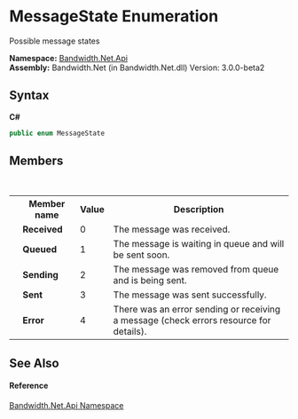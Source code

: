 ﻿# MessageState Enumeration
 

Possible message states

**Namespace:**&nbsp;<a href ="N_Bandwidth_Net_Api.md">Bandwidth.Net.Api</a><br />**Assembly:**&nbsp;Bandwidth.Net (in Bandwidth.Net.dll) Version: 3.0.0-beta2

## Syntax

**C#**<br />
``` C#
public enum MessageState
```


## Members
&nbsp;<table><tr><th></th><th>Member name</th><th>Value</th><th>Description</th></tr><tr><td /><td target="F:Bandwidth.Net.Api.MessageState.Received">**Received**</td><td>0</td><td>The message was received.</td></tr><tr><td /><td target="F:Bandwidth.Net.Api.MessageState.Queued">**Queued**</td><td>1</td><td>The message is waiting in queue and will be sent soon.</td></tr><tr><td /><td target="F:Bandwidth.Net.Api.MessageState.Sending">**Sending**</td><td>2</td><td>The message was removed from queue and is being sent.</td></tr><tr><td /><td target="F:Bandwidth.Net.Api.MessageState.Sent">**Sent**</td><td>3</td><td>The message was sent successfully.</td></tr><tr><td /><td target="F:Bandwidth.Net.Api.MessageState.Error">**Error**</td><td>4</td><td>There was an error sending or receiving a message (check errors resource for details).</td></tr></table>

## See Also


#### Reference
<a href ="N_Bandwidth_Net_Api.md">Bandwidth.Net.Api Namespace</a><br />